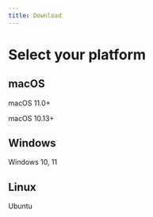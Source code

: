 ```yaml
---
title: Download
---
```


# Select your platform

## macOS

<VPButton theme="brand" text="Download for Apple Silicon" />

macOS 11.0+

<VPButton theme="brand" text="Download for Intel" />

macOS 10.13+

## Windows

<VPButton theme="brand" text="Download for Windows" />

Windows 10, 11

## Linux

<VPButton theme="brand" text="Download for Linux" />

Ubuntu

<script setup lang="ts">
import VPButton from 'vitepress/client/theme-default/components/VPButton.vue'
</script>
